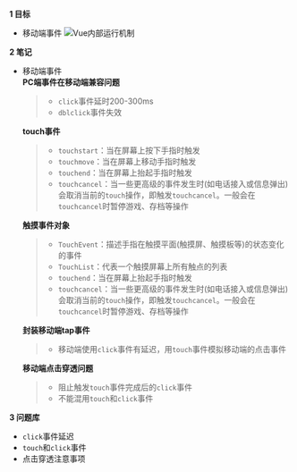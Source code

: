 **1 目标**
* 移动端事件
![Vue内部运行机制](https://upload-images.jianshu.io/upload_images/7510511-c2ae527501cf39f7.png)

**2 笔记**
* 移动端事件  
    **PC端事件在移动端兼容问题**
    > * `click`事件延时200-300ms  
    > * `dblclick`事件失效

    **touch事件**
    > * `touchstart`：当在屏幕上按下手指时触发  
    > * `touchmove`：当在屏幕上移动手指时触发  
    > * `touchend`：当在屏幕上抬起手指时触发  
    > * `touchcancel`：当一些更高级的事件发生时(如电话接入或信息弹出)会取消当前的`touch`操作，即触发`touchcancel`。一般会在`touchcancel`时暂停游戏、存档等操作  

    **触摸事件对象**
    > * `TouchEvent`：描述手指在触摸平面(触摸屏、触摸板等)的状态变化的事件  
    > * `TouchList`：代表一个触摸屏幕上所有触点的列表  
    > * `touchend`：当在屏幕上抬起手指时触发  
    > * `touchcancel`：当一些更高级的事件发生时(如电话接入或信息弹出)会取消当前的`touch`操作，即触发`touchcancel`。一般会在`touchcancel`时暂停游戏、存档等操作

    **封装移动端tap事件**
    > * 移动端使用`click`事件有延迟，用`touch`事件模拟移动端的点击事件  

    **移动端点击穿透问题**
    > * 阻止触发`touch`事件完成后的`click`事件  
    > * 不能混用`touch`和`click`事件  

**3 问题库**
* `click`事件延迟  
* `touch`和`click`事件  
* 点击穿透注意事项  